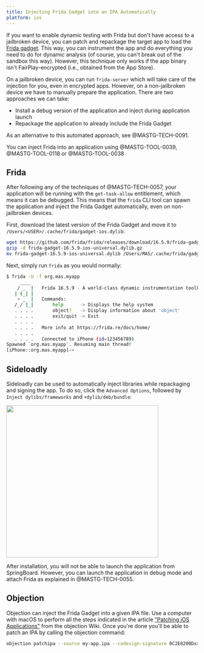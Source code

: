 ```yaml
---
title: Injecting Frida Gadget into an IPA Automatically
platform: ios
---
```


If you want to enable dynamic testing with Frida but don't have access to a jailbroken device, you can patch and repackage the target app to load the [Frida gadget](https://www.frida.re/docs/gadget/). This way, you can instrument the app and do everything you need to do for dynamic analysis (of course, you can't break out of the sandbox this way). However, this technique only works if the app binary isn't FairPlay-encrypted (i.e., obtained from the App Store).

On a jailbroken device, you can run `frida-server` which will take care of the injection for you, even in encrypted apps. However, on a non-jailbroken device we have to manually prepare the application. There are two approaches we can take:

- Install a debug version of the application and inject during application launch
- Repackage the application to already include the Frida Gadget

As an alternative to this automated approach, see @MASTG-TECH-0091.

You can inject Frida into an application using @MASTG-TOOL-0039, @MASTG-TOOL-0118 or @MASTG-TOOL-0038

## Frida

After following any of the techniques of @MASTG-TECH-0057, your application will be running with the `get-task-allow` entitlement, which means it can be debugged. This means that the `frida` CLI tool can spawn the application and inject the Frida Gadget automatically, even on non-jailbroken devices.

First, download the latest version of the Frida Gadget and move it to `/Users/<USER>/.cache/frida/gadget-ios.dylib`:

```bash
wget https://github.com/frida/frida/releases/download/16.5.9/frida-gadget-16.5.9-ios-universal.dylib.gz
gzip -d frida-gadget-16.5.9-ios-universal.dylib.gz
mv frida-gadget-16.5.9-ios-universal.dylib /Users/MAS/.cache/frida/gadget-ios.dylib
```

Next, simply run `frida` as you would normally:

```bash
$ frida -U -f org.mas.myapp
     ____
    / _  |   Frida 16.5.9 - A world-class dynamic instrumentation toolkit
   | (_| |
    > _  |   Commands:
   /_/ |_|       help      -> Displays the help system
   . . . .       object?   -> Display information about 'object'
   . . . .       exit/quit -> Exit
   . . . .
   . . . .   More info at https://frida.re/docs/home/
   . . . .
   . . . .   Connected to iPhone (id=123456789)
Spawned `org.mas.myapp`. Resuming main thread!
[iPhone::org.mas.myapp]->
```

## Sideloadly

Sideloadly can be used to automatically inject libraries while repackaging and signing the app. To do so, click the `Advanced Options`, followed by `Inject dylibs/frameworks` and `+dylib/deb/bundle`:

<img src="Images/Techniques/0091-SideloadlyFrida.png" width="400px" />

After installation, you will not be able to launch the application from SpringBoard. However, you can launch the application in debug mode and attach Frida as explained in @MASTG-TECH-0055.

## Objection

Objection can inject the Frida Gadget into a given IPA file. Use a computer with macOS to perform all the steps indicated in the article ["Patching iOS Applications"](https://github.com/sensepost/objection/wiki/Patching-iOS-Applications) from the objection Wiki. Once you're done you'll be able to patch an IPA by calling the objection command:

```bash
objection patchipa --source my-app.ipa --codesign-signature 0C2E8200Dxxxx
```
